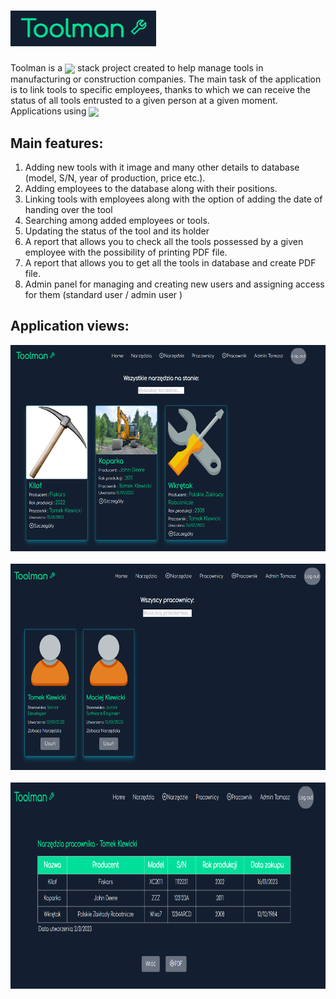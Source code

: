 # <img src="https://github.com/Klewiu/Toolman/blob/master/frontend/src/Logo_Toolman.PNG" />
Toolman is a <img src="https://upload.wikimedia.org/wikipedia/commons/9/94/MERN-logo.png" width="auto" height="40" align="center" margin="1px" /> stack project created to help manage tools in manufacturing or construction companies. 
The main task of the application is to link tools to specific employees, thanks to which we can receive the status of all tools entrusted to a given person at a given moment. Applications using <img src="https://upload.wikimedia.org/wikipedia/commons/9/95/Tailwind_CSS_logo.svg"  width="auto" height="20" align="center" margin="1px"/>


## Main features:
1. Adding new tools with it image and many other details to database (model, S/N, year of production, price etc.).
2. Adding employees to the database along with their positions.
3. Linking tools with employees along with the option of adding the date of handing over the tool
4. Searching among added employees or tools.
5. Updating the status of the tool and its holder
6. A report that allows you to check all the tools possessed by a given employee with the possibility of printing PDF file.
7. A report that allows you to get all the tools in database and create PDF file.
8. Admin panel for managing and creating new users and assigning access for them (standard user / admin user )


## Application views:
<img src="https://github.com/Klewiu/Toolman/blob/master/frontend/src/Toolman_example_1.PNG" alt="example1" width="auto" height="330" margin="5px" />&nbsp;&nbsp;&nbsp;<img src="https://github.com/Klewiu/Toolman/blob/master/frontend/src/Toolman_example_2.PNG" alt="example2" width="auto" height="330" margin="5px" />&nbsp;&nbsp;&nbsp;
<img src="https://github.com/Klewiu/Toolman/blob/master/frontend/src/Toolman_example_3.PNG" alt="example3" width="auto" height="330" margin="5px" />&nbsp;&nbsp;&nbsp;
